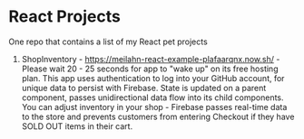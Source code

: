 # React Projects
One repo that contains a list of my React pet projects

1. ShopInventory - https://meilahn-react-example-plafaarqnx.now.sh/ - Please wait 20 - 25 seconds for app to "wake up" on its free hosting plan. This app uses authentication to log into your GitHub account, for unique data to persist with Firebase. State is updated on a parent component, passes unidirectional data flow into its child components. You can adjust inventory in your shop - Firebase passes real-time data to the store and prevents customers from entering Checkout if they have SOLD OUT items in their cart.
